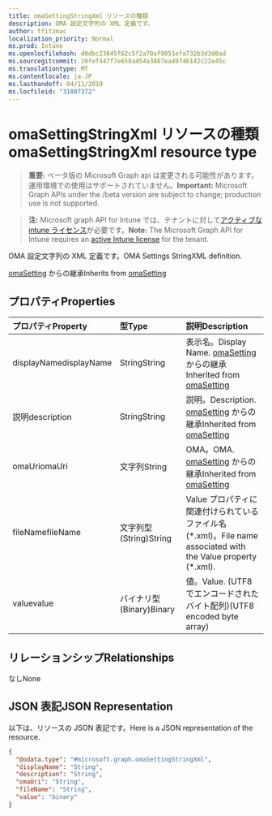 ```yaml
---
title: omaSettingStringXml リソースの種類
description: OMA 設定文字列の XML 定義です。
author: tfitzmac
localization_priority: Normal
ms.prod: Intune
ms.openlocfilehash: d8dbc23845f62c5f2a70af9051efa732b3d3d8ad
ms.sourcegitcommit: 20fef447f7e658a454a3887ea49746142c22e45c
ms.translationtype: MT
ms.contentlocale: ja-JP
ms.lasthandoff: 04/11/2019
ms.locfileid: "31807372"
---
```

# <a name="omasettingstringxml-resource-type"></a><span data-ttu-id="018ac-103">omaSettingStringXml リソースの種類</span><span class="sxs-lookup"><span data-stu-id="018ac-103">omaSettingStringXml resource type</span></span>

> <span data-ttu-id="018ac-104">**重要:** ベータ版の Microsoft Graph api は変更される可能性があります。運用環境での使用はサポートされていません。</span><span class="sxs-lookup"><span data-stu-id="018ac-104">**Important:** Microsoft Graph APIs under the /beta version are subject to change; production use is not supported.</span></span>

> <span data-ttu-id="018ac-105">**注:** Microsoft graph API for Intune では、テナントに対して[アクティブな intune ライセンス](https://go.microsoft.com/fwlink/?linkid=839381)が必要です。</span><span class="sxs-lookup"><span data-stu-id="018ac-105">**Note:** The Microsoft Graph API for Intune requires an [active Intune license](https://go.microsoft.com/fwlink/?linkid=839381) for the tenant.</span></span>

<span data-ttu-id="018ac-106">OMA 設定文字列の XML 定義です。</span><span class="sxs-lookup"><span data-stu-id="018ac-106">OMA Settings StringXML definition.</span></span>


<span data-ttu-id="018ac-107">[omaSetting](../resources/intune-deviceconfig-omasetting.md) からの継承</span><span class="sxs-lookup"><span data-stu-id="018ac-107">Inherits from [omaSetting](../resources/intune-deviceconfig-omasetting.md)</span></span>

## <a name="properties"></a><span data-ttu-id="018ac-108">プロパティ</span><span class="sxs-lookup"><span data-stu-id="018ac-108">Properties</span></span>
|<span data-ttu-id="018ac-109">プロパティ</span><span class="sxs-lookup"><span data-stu-id="018ac-109">Property</span></span>|<span data-ttu-id="018ac-110">型</span><span class="sxs-lookup"><span data-stu-id="018ac-110">Type</span></span>|<span data-ttu-id="018ac-111">説明</span><span class="sxs-lookup"><span data-stu-id="018ac-111">Description</span></span>|
|:---|:---|:---|
|<span data-ttu-id="018ac-112">displayName</span><span class="sxs-lookup"><span data-stu-id="018ac-112">displayName</span></span>|<span data-ttu-id="018ac-113">String</span><span class="sxs-lookup"><span data-stu-id="018ac-113">String</span></span>|<span data-ttu-id="018ac-114">表示名。</span><span class="sxs-lookup"><span data-stu-id="018ac-114">Display Name.</span></span> <span data-ttu-id="018ac-115">[omaSetting](../resources/intune-deviceconfig-omasetting.md) からの継承</span><span class="sxs-lookup"><span data-stu-id="018ac-115">Inherited from [omaSetting](../resources/intune-deviceconfig-omasetting.md)</span></span>|
|<span data-ttu-id="018ac-116">説明</span><span class="sxs-lookup"><span data-stu-id="018ac-116">description</span></span>|<span data-ttu-id="018ac-117">String</span><span class="sxs-lookup"><span data-stu-id="018ac-117">String</span></span>|<span data-ttu-id="018ac-118">説明。</span><span class="sxs-lookup"><span data-stu-id="018ac-118">Description.</span></span> <span data-ttu-id="018ac-119">[omaSetting](../resources/intune-deviceconfig-omasetting.md) からの継承</span><span class="sxs-lookup"><span data-stu-id="018ac-119">Inherited from [omaSetting](../resources/intune-deviceconfig-omasetting.md)</span></span>|
|<span data-ttu-id="018ac-120">omaUri</span><span class="sxs-lookup"><span data-stu-id="018ac-120">omaUri</span></span>|<span data-ttu-id="018ac-121">文字列</span><span class="sxs-lookup"><span data-stu-id="018ac-121">String</span></span>|<span data-ttu-id="018ac-122">OMA。</span><span class="sxs-lookup"><span data-stu-id="018ac-122">OMA.</span></span> <span data-ttu-id="018ac-123">[omaSetting](../resources/intune-deviceconfig-omasetting.md) からの継承</span><span class="sxs-lookup"><span data-stu-id="018ac-123">Inherited from [omaSetting](../resources/intune-deviceconfig-omasetting.md)</span></span>|
|<span data-ttu-id="018ac-124">fileName</span><span class="sxs-lookup"><span data-stu-id="018ac-124">fileName</span></span>|<span data-ttu-id="018ac-125">文字列型 (String)</span><span class="sxs-lookup"><span data-stu-id="018ac-125">String</span></span>|<span data-ttu-id="018ac-126">Value プロパティに関連付けられているファイル名 (\*.xml)。</span><span class="sxs-lookup"><span data-stu-id="018ac-126">File name associated with the Value property (\*.xml).</span></span>|
|<span data-ttu-id="018ac-127">value</span><span class="sxs-lookup"><span data-stu-id="018ac-127">value</span></span>|<span data-ttu-id="018ac-128">バイナリ型 (Binary)</span><span class="sxs-lookup"><span data-stu-id="018ac-128">Binary</span></span>|<span data-ttu-id="018ac-129">値。</span><span class="sxs-lookup"><span data-stu-id="018ac-129">Value.</span></span> <span data-ttu-id="018ac-130">(UTF8 でエンコードされたバイト配列)</span><span class="sxs-lookup"><span data-stu-id="018ac-130">(UTF8 encoded byte array)</span></span>|

## <a name="relationships"></a><span data-ttu-id="018ac-131">リレーションシップ</span><span class="sxs-lookup"><span data-stu-id="018ac-131">Relationships</span></span>
<span data-ttu-id="018ac-132">なし</span><span class="sxs-lookup"><span data-stu-id="018ac-132">None</span></span>

## <a name="json-representation"></a><span data-ttu-id="018ac-133">JSON 表記</span><span class="sxs-lookup"><span data-stu-id="018ac-133">JSON Representation</span></span>
<span data-ttu-id="018ac-134">以下は、リソースの JSON 表記です。</span><span class="sxs-lookup"><span data-stu-id="018ac-134">Here is a JSON representation of the resource.</span></span>
<!-- {
  "blockType": "resource",
  "@odata.type": "microsoft.graph.omaSettingStringXml"
}
-->
``` json
{
  "@odata.type": "#microsoft.graph.omaSettingStringXml",
  "displayName": "String",
  "description": "String",
  "omaUri": "String",
  "fileName": "String",
  "value": "binary"
}
```





